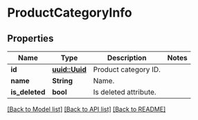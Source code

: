 # ProductCategoryInfo

## Properties

Name | Type | Description | Notes
------------ | ------------- | ------------- | -------------
**id** | [**uuid::Uuid**](uuid::Uuid.md) | Product category ID. | 
**name** | **String** | Name. | 
**is_deleted** | **bool** | Is deleted attribute. | 

[[Back to Model list]](../README.md#documentation-for-models) [[Back to API list]](../README.md#documentation-for-api-endpoints) [[Back to README]](../README.md)


